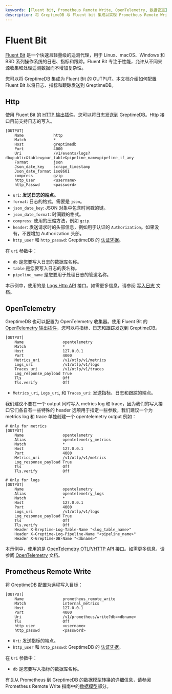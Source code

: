 ```yaml
---
keywords: [Fluent bit, Prometheus Remote Write, OpenTelemetry, 数据管道]
description: 将 GreptimeDB 与 Fluent bit 集成以实现 Prometheus Remote Write 和 OpenTelemetry 的说明。
---
```


# Fluent Bit

[Fluent Bit](http://fluentbit.io/) 是一个快速且轻量级的遥测代理，用于 Linux、macOS、Windows 和 BSD 系列操作系统的日志、指标和跟踪。Fluent Bit 专注于性能，允许从不同来源收集和处理遥测数据而不增加复杂性。

您可以将 GreptimeDB 集成为 Fluent Bit 的 OUTPUT。本文档介绍如何配置 Fluent Bit 以将日志、指标和跟踪发送到 GreptimeDB。

## Http

使用 Fluent Bit 的 [HTTP 输出插件](https://docs.fluentbit.io/manual/pipeline/outputs/http)，您可以将日志发送到 GreptimeDB。Http 接口目前支持日志的写入。

```
[OUTPUT]
    Name             http
    Match            *
    Host             greptimedb
    Port             4000
    Uri              /v1/events/logs?db=public&table=your_table&pipeline_name=pipeline_if_any
    Format           json
    Json_date_key    scrape_timestamp
    Json_date_format iso8601
    compress         gzip
    http_User        <username>
    http_Passwd      <password>
```

- `uri`: **发送日志的端点。**
- `format`: 日志的格式，需要是 `json`。
- `json_date_key`: JSON 对象中包含时间戳的键。
- `json_date_format`: 时间戳的格式。
- `compress`: 使用的压缩方法，例如 `gzip`.
- `header`: 发送请求时的头部信息，例如用于认证的 `Authorization`。如果没有，不要增加 Authorization 头部。
- `http_user` 和 `http_passwd`: GreptimeDB 的 [认证凭据](/user-guide/deployments/authentication/static.md)。

在 `uri` 参数中：

- `db` 是您要写入日志的数据库名称。
- `table` 是您要写入日志的表名称。
- `pipeline_name` 是您要用于处理日志的管道名称。

本示例中，使用的是 [Logs Http API](/user-guide/logs/write-logs.md#http-api) 接口。如需更多信息，请参阅 [写入日志](/user-guide/logs/write-logs.md) 文档。

## OpenTelemetry

GreptimeDB 也可以配置为 OpenTelemetry 收集器。使用 Fluent Bit 的 [OpenTelemetry 输出插件](https://docs.fluentbit.io/manual/pipeline/outputs/opentelemetry)，您可以将指标、日志和跟踪发送到 GreptimeDB。

```
[OUTPUT]
    Name                 opentelemetry
    Match                *
    Host                 127.0.0.1
    Port                 4000
    Metrics_uri          /v1/otlp/v1/metrics
    Logs_uri             /v1/otlp/v1/logs
    Traces_uri           /v1/otlp/v1/traces
    Log_response_payload True
    Tls                  Off
    Tls.verify           Off
```

- `Metrics_uri`, `Logs_uri`, 和 `Traces_uri`: 发送指标、日志和跟踪的端点。

我们建议不要在一个 output 同时写入 metrics log 和 trace，因为我们的写入接口它们各自有一些特殊的 header 选项用于指定一些参数，我们建议一个为 metrics log 和 trace 单独创建一个 opentelemetry output 例如：

```
# Only for metrics
[OUTPUT]
    Name                 opentelemetry
    Alias                opentelemetry_metrics
    Match                *
    Host                 127.0.0.1
    Port                 4000
    Metrics_uri          /v1/otlp/v1/metrics
    Log_response_payload True
    Tls                  Off
    Tls.verify           Off

# Only for logs
[OUTPUT]
    Name                 opentelemetry
    Alias                opentelemetry_logs
    Match                *
    Host                 127.0.0.1
    Port                 4000
    Logs_uri             /v1/otlp/v1/logs
    Log_response_payload True
    Tls                  Off
    Tls.verify           Off
    Header X-Greptime-Log-Table-Name "<log_table_name>"
    Header X-Greptime-Log-Pipeline-Name "<pipeline_name>"
    Header X-Greptime-DB-Name "<dbname>"
```

本示例中，使用的是 [OpenTelemetry OTLP/HTTP API](/user-guide/ingest-data/for-observability/opentelemetry.md#opentelemetry-collectors) 接口。如需更多信息，请参阅 [OpenTelemetry](/user-guide/ingest-data/for-observability/opentelemetry.md) 文档。

## Prometheus Remote Write

将 GreptimeDB 配置为远程写入目标：

```
[OUTPUT]
    Name                 prometheus_remote_write
    Match                internal_metrics
    Host                 127.0.0.1
    Port                 4000
    Uri                  /v1/prometheus/write?db=<dbname>
    Tls                  Off
    http_user            <username>
    http_passwd          <password>
```

- `Uri`: 发送指标的端点。
- `http_user` 和 `http_passwd`: GreptimeDB 的 [认证凭据](/user-guide/deployments/authentication/static.md)。

在 `Uri` 参数中：

- `db` 是您要写入指标的数据库名称。

有关从 Prometheus 到 GreptimeDB 的数据模型转换的详细信息，请参阅 Prometheus Remote Write 指南中的[数据模型](/user-guide/ingest-data/for-observability/prometheus.md#data-model)部分。
